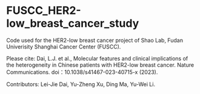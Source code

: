 # FUSCC_HER2-low_breast_cancer_study

Code used for the HER2-low breast cancer project of Shao Lab, Fudan Univerisity Shanghai Cancer Center (FUSCC).

Please cite: Dai, L.J. et al., Molecular features and clinical implications of the heterogeneity in Chinese patients with HER2-low breast cancer. Nature Communications. doi：10.1038/s41467-023-40715-x (2023).

Contributors: Lei-Jie Dai, Yu-Zheng Xu, Ding Ma, Yu-Wei Li.

